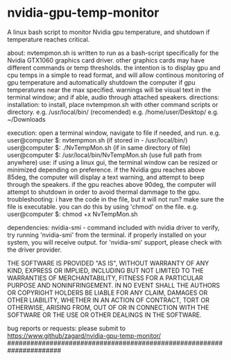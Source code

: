 # nvidia-gpu-temp-monitor
A linux bash script to monitor Nvidia gpu temperature, and shutdown if temperature reaches critical.

 about:
   nvtempmon.sh is written to run as a bash-script specifically for the
       Nvidia GTX1060 graphics card driver.  other graphics cards may
       have different commands or temp thresholds.  the intention is
       to display gpu and cpu temps in a simple to read format, and
       will allow continous monitoring of gpu temperature and
       automatically shutdown the computer if gpu temperatures near
       the max specified.  warnings will be visual text in the
       terminal window; and if able, audio through attached speakers.
 directions:
   installation:
       to install, place nvtempmon.sh with other command scripts or
            directory.
            e.g. /usr/local/bin/     (recomended)
            e.g. /home/user/Desktop/
            e.g. ~/Downloads
            
   execution:
       open a terminal window, navigate to file if needed, and run.
            e.g.     user@computer $:  nvtempmon.sh
                          (if stored in - /usr/local/bin/)
                     user@computer $:  ./NvTempMon.sh
                          (if in same directory of file)
                     user@computer $:  /usr/local/bin/NvTempMon.sh
                          (use full path from anywhere)
   use:
       if using a linux gui, the terminal window can be resized or
            minimized depending on preference.  if the Nvidia gpu
            reaches above 85deg, the computer will display a text
            warning, and attempt to beep through the speakers.  if
            the gpu reaches above 90deg, the computer will attempt
            to shutdown in order to avoid thermal dammage to the gpu.
   troubleshooting:
       i have the code in the file, but it will not run?
            make sure the file is executable.  you can do this by using
                 'chmod' on the file.
                 e.g.  user@computer $:  chmod +x NvTempMon.sh

 dependencies:
   nvidia-smi  -   command included with nvidia driver
   to verify, try running 'nvidia-smi' from the terminal.  if properly
       installed on your system, you will receive output.  for
       'nvidia-smi' support, please check with the driver provider.

 THE SOFTWARE IS PROVIDED "AS IS", WITHOUT WARRANTY OF ANY KIND,
   EXPRESS OR IMPLIED, INCLUDING BUT NOT LIMITED TO THE WARRANTIES OF
   MERCHANTABILITY, FITNESS FOR A PARTICULAR PURPOSE AND NONINFRINGEMENT.
   IN NO EVENT SHALL THE AUTHORS OR COPYRIGHT HOLDERS BE LIABLE FOR
   ANY CLAIM, DAMAGES OR OTHER LIABILITY, WHETHER IN AN ACTION OF
   CONTRACT, TORT OR OTHERWISE, ARISING FROM, OUT OF OR IN CONNECTION
   WITH THE SOFTWARE OR THE USE OR OTHER DEALINGS IN THE SOFTWARE. 

 bug reports or requests:
   please submit to https://www.github/zagard/nvidia-gpu-temp-monitor/
######################################################################

